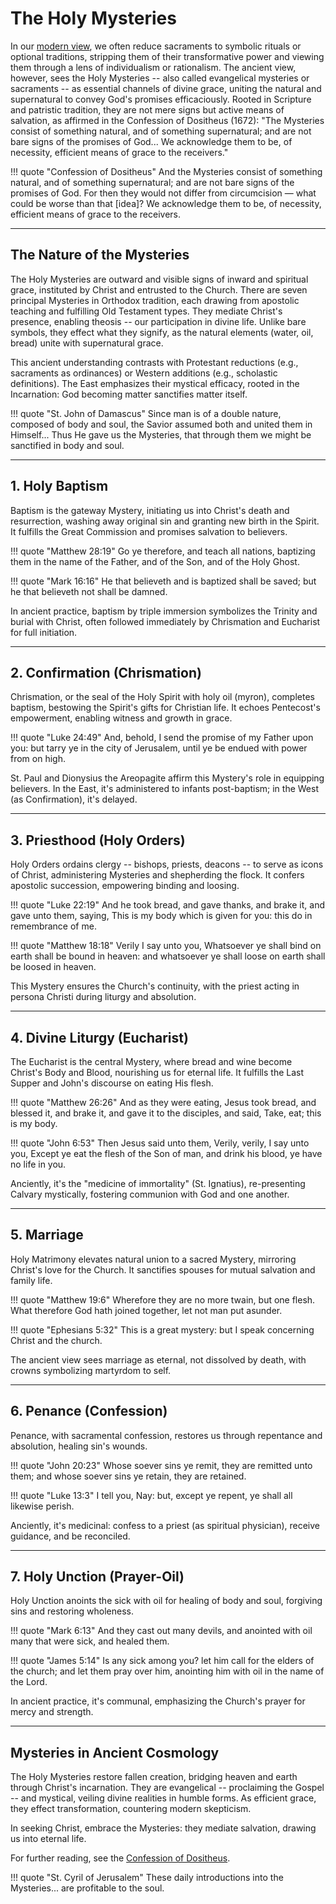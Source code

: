 # The Holy Mysteries

<!--
Lord Jesus Christ, Son of God
Have mercy on me, a sinner

Protect me from the evil one.
Enlighten my mind and my heart so that your wisdom may be revealed and articulated, all for your glory.

Lord Jesus Christ, Son of God
Have mercy on me, a sinner 
-->

In our [modern view](../modern-views/index.md), we often reduce sacraments to symbolic rituals or optional traditions, stripping them of their transformative power and viewing them through a lens of individualism or rationalism. The ancient view, however, sees the Holy Mysteries -- also called evangelical mysteries or sacraments -- as essential channels of divine grace, uniting the natural and supernatural to convey God's promises efficaciously. Rooted in Scripture and patristic tradition, they are not mere signs but active means of salvation, as affirmed in the Confession of Dositheus (1672): "The Mysteries consist of something natural, and of something supernatural; and are not bare signs of the promises of God... We acknowledge them to be, of necessity, efficient means of grace to the receivers."

!!! quote "Confession of Dositheus"
    And the Mysteries consist of something natural, and of something supernatural; and are not bare signs of the promises of God. For then they would not differ from circumcision — what could be worse than that [idea]? We acknowledge them to be, of necessity, efficient means of grace to the receivers.




---

## The Nature of the Mysteries

The Holy Mysteries are outward and visible signs of inward and spiritual grace, instituted by Christ and entrusted to the Church. There are seven principal Mysteries in Orthodox tradition, each drawing from apostolic teaching and fulfilling Old Testament types. They mediate Christ's presence, enabling theosis -- our participation in divine life. Unlike bare symbols, they effect what they signify, as the natural elements (water, oil, bread) unite with supernatural grace.

This ancient understanding contrasts with Protestant reductions (e.g., sacraments as ordinances) or Western additions (e.g., scholastic definitions). The East emphasizes their mystical efficacy, rooted in the Incarnation: God becoming matter sanctifies matter itself.

!!! quote "St. John of Damascus"
    Since man is of a double nature, composed of body and soul, the Savior assumed both and united them in Himself... Thus He gave us the Mysteries, that through them we might be sanctified in body and soul.




---

## 1. Holy Baptism

Baptism is the gateway Mystery, initiating us into Christ's death and resurrection, washing away original sin and granting new birth in the Spirit. It fulfills the Great Commission and promises salvation to believers.

!!! quote "Matthew 28:19"
    Go ye therefore, and teach all nations, baptizing them in the name of the Father, and of the Son, and of the Holy Ghost.

!!! quote "Mark 16:16"
    He that believeth and is baptized shall be saved; but he that believeth not shall be damned.

In ancient practice, baptism by triple immersion symbolizes the Trinity and burial with Christ, often followed immediately by Chrismation and Eucharist for full initiation.




---

## 2. Confirmation (Chrismation)

Chrismation, or the seal of the Holy Spirit with holy oil (myron), completes baptism, bestowing the Spirit's gifts for Christian life. It echoes Pentecost's empowerment, enabling witness and growth in grace.

!!! quote "Luke 24:49"
    And, behold, I send the promise of my Father upon you: but tarry ye in the city of Jerusalem, until ye be endued with power from on high.

St. Paul and Dionysius the Areopagite affirm this Mystery's role in equipping believers. In the East, it's administered to infants post-baptism; in the West (as Confirmation), it's delayed.




---

## 3. Priesthood (Holy Orders)

Holy Orders ordains clergy -- bishops, priests, deacons -- to serve as icons of Christ, administering Mysteries and shepherding the flock. It confers apostolic succession, empowering binding and loosing.

!!! quote "Luke 22:19"
    And he took bread, and gave thanks, and brake it, and gave unto them, saying, This is my body which is given for you: this do in remembrance of me.

!!! quote "Matthew 18:18"
    Verily I say unto you, Whatsoever ye shall bind on earth shall be bound in heaven: and whatsoever ye shall loose on earth shall be loosed in heaven.

This Mystery ensures the Church's continuity, with the priest acting in persona Christi during liturgy and absolution.




---

## 4. Divine Liturgy (Eucharist)

The Eucharist is the central Mystery, where bread and wine become Christ's Body and Blood, nourishing us for eternal life. It fulfills the Last Supper and John's discourse on eating His flesh.

!!! quote "Matthew 26:26"
    And as they were eating, Jesus took bread, and blessed it, and brake it, and gave it to the disciples, and said, Take, eat; this is my body.

!!! quote "John 6:53"
    Then Jesus said unto them, Verily, verily, I say unto you, Except ye eat the flesh of the Son of man, and drink his blood, ye have no life in you.

Anciently, it's the "medicine of immortality" (St. Ignatius), re-presenting Calvary mystically, fostering communion with God and one another.




---

## 5. Marriage

Holy Matrimony elevates natural union to a sacred Mystery, mirroring Christ's love for the Church. It sanctifies spouses for mutual salvation and family life.

!!! quote "Matthew 19:6"
    Wherefore they are no more twain, but one flesh. What therefore God hath joined together, let not man put asunder.

!!! quote "Ephesians 5:32"
    This is a great mystery: but I speak concerning Christ and the church.

The ancient view sees marriage as eternal, not dissolved by death, with crowns symbolizing martyrdom to self.




---

## 6. Penance (Confession)

Penance, with sacramental confession, restores us through repentance and absolution, healing sin's wounds.

!!! quote "John 20:23"
    Whose soever sins ye remit, they are remitted unto them; and whose soever sins ye retain, they are retained.

!!! quote "Luke 13:3"
    I tell you, Nay: but, except ye repent, ye shall all likewise perish.

Anciently, it's medicinal: confess to a priest (as spiritual physician), receive guidance, and be reconciled.




---

## 7. Holy Unction (Prayer-Oil)

Holy Unction anoints the sick with oil for healing of body and soul, forgiving sins and restoring wholeness.

!!! quote "Mark 6:13"
    And they cast out many devils, and anointed with oil many that were sick, and healed them.

!!! quote "James 5:14"
    Is any sick among you? let him call for the elders of the church; and let them pray over him, anointing him with oil in the name of the Lord.

In ancient practice, it's communal, emphasizing the Church's prayer for mercy and strength.




---

## Mysteries in Ancient Cosmology

The Holy Mysteries restore fallen creation, bridging heaven and earth through Christ's incarnation. They are evangelical -- proclaiming the Gospel -- and mystical, veiling divine realities in humble forms. As efficient grace, they effect transformation, countering modern skepticism.

In seeking Christ, embrace the Mysteries: they mediate salvation, drawing us into eternal life.

For further reading, see the [Confession of Dositheus](http://www.crivoice.org/creeddositheus.html).

!!! quote "St. Cyril of Jerusalem"
    These daily introductions into the Mysteries... are profitable to the soul.




